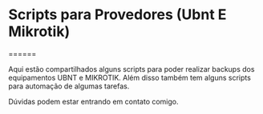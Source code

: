 # Scripts para Provedores (Ubnt E Mikrotik)
======

Aqui estão compartilhados alguns scripts para poder realizar backups dos equipamentos UBNT e MIKROTIK. Além disso também tem alguns scripts para automação de algumas tarefas.

Dúvidas podem estar entrando em contato comigo.

